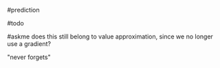 
#prediction

#todo 

#askme does this still belong to value approximation, since we no longer use a gradient?



"never forgets"

